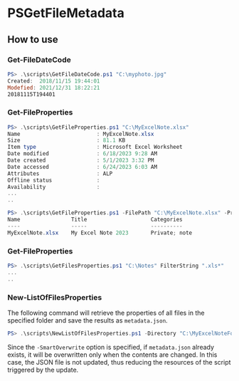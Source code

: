 # PSGetFileMetadata

## How to use

### Get-FileDateCode

```powershell
PS> .\scripts\GetFileDateCode.ps1 "C:\myphoto.jpg"
Created:  2018/11/15 19:44:01
Modefied: 2021/12/31 18:22:21
20181115T194401
```

### Get-FileProperties

```powershell
PS> .\scripts\GetFileProperties.ps1 "C:\MyExcelNote.xlsx"
Name                        : MyExcelNote.xlsx
Size                        : 81.1 KB
Item type                   : Microsoft Excel Worksheet
Date modified               : 6/18/2023 9:28 AM
Date created                : 5/1/2023 3:32 PM
Date accessed               : 6/24/2023 6:03 AM
Attributes                  : ALP
Offline status              :
Availability                :
...
..
```

```powershell
PS> .\scripts\GetFileProperties.ps1 -FilePath "C:\MyExcelNote.xlsx" -PropertyNames "Name","Title","Categories"
Name                Title                    Categories
----                -----                    ----------
MyExcelNote.xlsx    My Excel Note 2023       Private; note
```

### Get-FileProperties

```powershell
PS> .\scripts\GetFilesProperties.ps1 "C:\Notes" FilterString ".xls*"
...
..
```

### New-ListOfFilesProperties

The following command will retrieve the properties of all files in the specified folder and save the results as `metadata.json`.

```powershell
PS> .\scripts\NewListOfFilesProperties.ps1 -Directory "C:\MyExcelNoteFolder" -PropertyNames "Name","Title","Tags" -ListFilePath "C:\MyExcelNoteFolder\.metadata.json" -SmartOverwrite
```

Since the `-SmartOverwrite` option is specified, if `metadata.json` already exists, it will be overwritten only when the contents are changed. In this case, the JSON file is not updated, thus reducing the resources of the script triggered by the update.
